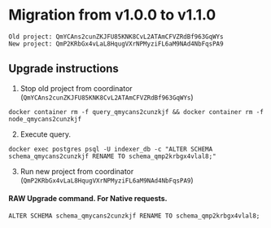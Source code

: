 # Migration from v1.0.0 to v1.1.0
```
Old project: QmYCAns2cunZKJFU85KNK8CvL2ATAmCFVZRdBf963GqWYs
New project: QmP2KRbGx4vLaL8HqugVXrNPMyziFL6aM9NAd4NbFqsPA9
```


## Upgrade instructions
 1) Stop old project from coordinator (`QmYCAns2cunZKJFU85KNK8CvL2ATAmCFVZRdBf963GqWYs`)

```
docker container rm -f query_qmycans2cunzkjf && docker container rm -f node_qmycans2cunzkjf
```

 2) Execute query.

```
docker exec postgres psql -U indexer_db -c "ALTER SCHEMA schema_qmycans2cunzkjf RENAME TO schema_qmp2krbgx4vlal8;"

```

 3) Run new project from coordinator (`QmP2KRbGx4vLaL8HqugVXrNPMyziFL6aM9NAd4NbFqsPA9`)

#### RAW Upgrade command. For Native requests.
`ALTER SCHEMA schema_qmycans2cunzkjf RENAME TO schema_qmp2krbgx4vlal8;`
